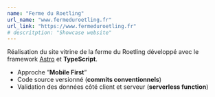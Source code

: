 ```yaml
---
name: "Ferme du Roetling"
url_name: "www.fermeduroetling.fr"
url_link: "https://www.fermeduroetling.fr"
# descritption: "Showcase website"
---
```

Réalisation du site vitrine de la ferme du Roetling développé avec le framework [Astro](https://astro.build/) et **TypeScript**.
- Approche ”**Mobile First**”
- Code source versionné (**commits conventionnels**)
- Validation des données côté client et serveur (**serverless function**)
